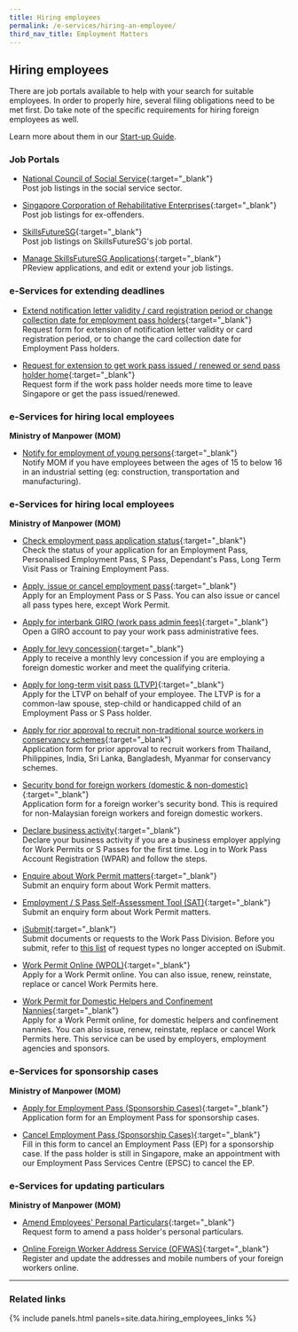 ```yaml
---
title: Hiring employees
permalink: /e-services/hiring-an-employee/
third_nav_title: Employment Matters
---
```


## Hiring employees

There are job portals available to help with your search for suitable employees. In order to properly hire, several filing obligations need to be met first. Do take note of the specific requirements for hiring foreign employees as well.

Learn more about them in our [Start-up Guide](/start-a-business/hire-employees/).

### Job Portals

- [National Council of Social Service](#){:target="_blank"}
  <br>Post job listings in the social service sector.

- [Singapore Corporation of Rehabilitative Enterprises](#){:target="_blank"}
  <br>Post job listings for ex-offenders.

- [SkillsFutureSG](https://employer.mycareersfuture.gov.sg/){:target="_blank"}
  <br>Post job listings on SkillsFutureSG's job portal.

- [Manage SkillsFutureSG Applications](#){:target="_blank"}
  <br>PReview applications, and edit or extend your job listings.

### e-Services for extending deadlines

- [Extend notification letter validity / card registration period or change collection date for employment pass holders](https://form.gov.sg/#!/5b6d4563ca1efb000f3b03a4){:target="_blank"}
  <br>Request form for extension of notification letter validity or card registration period, or to change the card collection date for Employment Pass holders.

- [Request for extension to get work pass issued / renewed or send pass holder home](https://form.gov.sg/#!/5f1803c2adf7da00122fc34e){:target="_blank"}
  <br>Request form if the work pass holder needs more time to leave Singapore or get the pass issued/renewed.

### e-Services for hiring local employees

**Ministry of Manpower (MOM)**

- [Notify for employment of young persons](https://www.mom.gov.sg/eservices/services/notify-for-employment-of-young-persons){:target="_blank"}
  <br>Notify MOM if you have employees between the ages of 15 to below 16 in an industrial setting (eg: construction, transportation and manufacturing).

### e-Services for hiring local employees

**Ministry of Manpower (MOM)**

- [Check employment pass application status](https://eponline.mom.gov.sg/epol/PEPOLUAMT012DisplayAction.do){:target="_blank"}
  <br>Check the status of your application for an Employment Pass, Personalised Employment Pass, S Pass, Dependant's Pass, Long Term Visit Pass or Training Employment Pass.

- [Apply, issue or cancel employment pass](https://www.mom.gov.sg/eservices/services/apply-for-a-new-ep-and-s-pass){:target="_blank"}
  <br>Apply for an Employment Pass or S Pass. You can also issue or cancel all pass types here, except Work Permit.

- [Apply for interbank GIRO (work pass admin fees)](#){:target="_blank"}
  <br>Open a GIRO account to pay your work pass administrative fees.

- [Apply for levy concession](https://www.mom.gov.sg/passes-and-permits/work-permit-for-foreign-domestic-worker/foreign-domestic-worker-levy/levy-concession){:target="_blank"}
  <br>Apply to receive a monthly levy concession if you are employing a foreign domestic worker and meet the qualifying criteria.

- [Apply for long-term visit pass (LTVP)](https://www.mom.gov.sg/eservices/services/ep-online){:target="_blank"}
  <br>Apply for the LTVP on behalf of your employee. The LTVP is for a common-law spouse, step-child or handicapped child of an Employment Pass or S Pass holder.

- [Apply for rior approval to recruit non-traditional source workers in conservancy schemes](https://www.mom.gov.sg/-/media/mom/documents/services-forms/passes/wp_appln_for_nts_workers.pdf){:target="_blank"}
  <br>Application form for prior approval to recruit workers from Thailand, Philippines, India, Sri Lanka, Bangladesh, Myanmar for conservancy schemes.

- [Security bond for foreign workers (domestic & non-domestic)](http://www.mom.gov.sg/-/media/mom/documents/services-forms/passes/fw_sb_form.pdf){:target="_blank"}
  <br>Application form for a foreign worker's security bond. This is required for non-Malaysian foreign workers and foreign domestic workers.

- [Declare business activity](https://wponline.mom.gov.sg/WPOLLoginController?action=WPOLLoginAction&actionType=WPOLOWPRP){:target="_blank"}
  <br>Declare your business activity if you are a business employer applying for Work Permits or S Passes for the first time. Log in to Work Pass Account Registration (WPAR) and follow the steps.

- [Enquire about Work Permit matters](https://service2.mom.gov.sg/efeedback/Forms/eFeedbackWithReferrer.aspx?option=20){:target="_blank"}
  <br>Submit an enquiry form about Work Permit matters.

- [Employment / S Pass Self-Assessment Tool (SAT)](https://service2.mom.gov.sg/efeedback/Forms/eFeedbackWithReferrer.aspx?option=20){:target="_blank"}
  <br>Submit an enquiry form about Work Permit matters.

- [iSubmit](https://service2.mom.gov.sg/isubmit/Forms/iSubmitForm.aspx){:target="_blank"}
  <br>Submit documents or requests to the Work Pass Division. Before you submit, refer to [this list](https://www.mom.gov.sg/eservices/services/isubmit#what-can-i-submit-using-online-forms-or-eservices) of request types no longer accepted on iSubmit.

- [Work Permit Online (WPOL)](https://wponline.mom.gov.sg/WPOLLoginController?action=WPOLLoginAction&actionType=WPOLCorpPassLoginCOYBehalf){:target="_blank"}
  <br>Apply for a Work Permit online. You can also issue, renew, reinstate, replace or cancel Work Permits here.

- [Work Permit for Domestic Helpers and Confinement Nannies](https://www.mom.gov.sg/eservices/services/work-permit-transactions-for-domestic-helpers-and-confinement-nannies){:target="_blank"}
  <br>Apply for a Work Permit online, for domestic helpers and confinement nannies. You can also issue, renew, reinstate, replace or cancel Work Permits here. This service can be used by employers, employment agencies and sponsors.

### e-Services for sponsorship cases

**Ministry of Manpower (MOM)**

- [Apply for Employment Pass (Sponsorship Cases)](http://www.mom.gov.sg/-/media/mom/documents/services-forms/passes/ep_sponsor_form8.pdf){:target="_blank"}
  <br>Application form for an Employment Pass for sponsorship cases.

- [Cancel Employment Pass (Sponsorship Cases)](https://form.gov.sg/#!/5a681dc0c2c5676e005c35d8){:target="_blank"}
  <br>Fill in this form to cancel an Employment Pass (EP) for a sponsorship case. If the pass holder is still in Singapore, make an appointment with our Employment Pass Services Centre (EPSC) to cancel the EP.

### e-Services for updating particulars

**Ministry of Manpower (MOM)**

- [Amend Employees' Personal Particulars](https://www.mom.gov.sg/-/media/mom/documents/services-forms/passes/amendment-of-pass-holder-personal-particulars-form.pdf){:target="_blank"}
  <br>Request form to amend a pass holder's personal particulars.

- [Online Foreign Worker Address Service (OFWAS)](https://www.mom.gov.sg/eservices/services/ofwas){:target="_blank"}
  <br>Register and update the addresses and mobile numbers of your foreign workers online.

---

### Related links

{% include panels.html panels=site.data.hiring_employees_links %}
